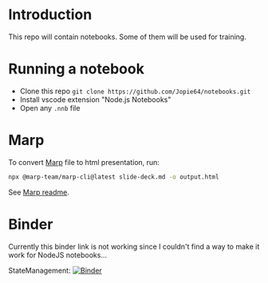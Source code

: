 # Introduction

This repo will contain notebooks. Some of them will be used for training.

# Running a notebook

* Clone this repo
  `git clone https://github.com/Jopie64/notebooks.git`
* Install vscode extension "Node.js Notebooks"
* Open any `.nnb` file

# Marp

To convert [Marp](https://marp.app/) file to html presentation, run:

```sh
npx @marp-team/marp-cli@latest slide-deck.md -o output.html
```

See [Marp readme](https://github.com/marp-team/marp-cli/#try-it-now).

# Binder

Currently this binder link is not working since I couldn't find a way to make it work for NodeJS notebooks...

StateManagement: [![Binder](https://mybinder.org/badge_logo.svg)](https://mybinder.org/v2/gh/Jopie64/notebooks/HEAD?labpath=stateManagement.nnb)

